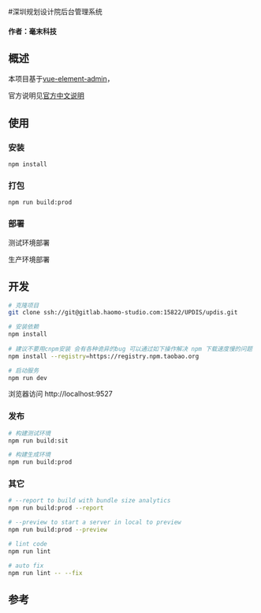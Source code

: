 #深圳规划设计院后台管理系统

#### 作者：毫末科技

## 概述

本项目基于[vue-element-admin](https://github.com/PanJiaChen/vue-element-admin)，

官方说明见[官方中文说明](./README.zh-CN.md)

## 使用

### 安装

    npm install

### 打包

    npm run build:prod

### 部署

测试环境部署



生产环境部署



## 开发

```bash
# 克隆项目
git clone ssh://git@gitlab.haomo-studio.com:15822/UPDIS/updis.git

# 安装依赖
npm install
   
# 建议不要用cnpm安装 会有各种诡异的bug 可以通过如下操作解决 npm 下载速度慢的问题
npm install --registry=https://registry.npm.taobao.org

# 启动服务
npm run dev
```
浏览器访问 http://localhost:9527

### 发布
```bash
# 构建测试环境
npm run build:sit

# 构建生成环境
npm run build:prod
```

### 其它
```bash
# --report to build with bundle size analytics
npm run build:prod --report

# --preview to start a server in local to preview
npm run build:prod --preview

# lint code
npm run lint

# auto fix
npm run lint -- --fix
```

## 参考